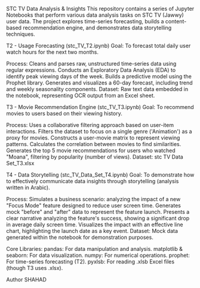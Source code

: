 STC TV Data Analysis & Insights
This repository contains a series of Jupyter Notebooks that perform various data analysis tasks on STC TV (Jawwy) user data. The project explores time-series forecasting, builds a content-based recommendation engine, and demonstrates data storytelling techniques.


T2 - Usage Forecasting (stc_TV_T2.ipynb)
Goal: To forecast total daily user watch hours for the next two months.

Process:
Cleans and parses raw, unstructured time-series data using regular expressions.
Conducts an Exploratory Data Analysis (EDA) to identify peak viewing days of the week.
Builds a predictive model using the Prophet library.
Generates and visualizes a 60-day forecast, including trend and weekly seasonality components.
Dataset: Raw text data embedded in the notebook, representing OCR output from an Excel sheet.

T3 - Movie Recommendation Engine (stc_TV_T3.ipynb)
Goal: To recommend movies to users based on their viewing history.

Process:
Uses a collaborative filtering approach based on user-item interactions.
Filters the dataset to focus on a single genre ('Animation') as a proxy for movies.
Constructs a user-movie matrix to represent viewing patterns.
Calculates the correlation between movies to find similarities.
Generates the top 5 movie recommendations for users who watched "Moana", filtering by popularity (number of views).
Dataset: stc TV Data Set_T3.xlsx

T4 - Data Storytelling (stc_TV_Data_Set_T4.ipynb)
Goal: To demonstrate how to effectively communicate data insights through storytelling (analysis written in Arabic).

Process:
Simulates a business scenario: analyzing the impact of a new "Focus Mode" feature designed to reduce user screen time.
Generates mock "before" and "after" data to represent the feature launch.
Presents a clear narrative analyzing the feature's success, showing a significant drop in average daily screen time.
Visualizes the impact with an effective line chart, highlighting the launch date as a key event.
Dataset: Mock data generated within the notebook for demonstration purposes.

Core Libraries:
pandas: For data manipulation and analysis.
matplotlib & seaborn: For data visualization.
numpy: For numerical operations.
prophet: For time-series forecasting (T2).
pyxlsb: For reading .xlsb Excel files (though T3 uses .xlsx).

Author
SHAHAD